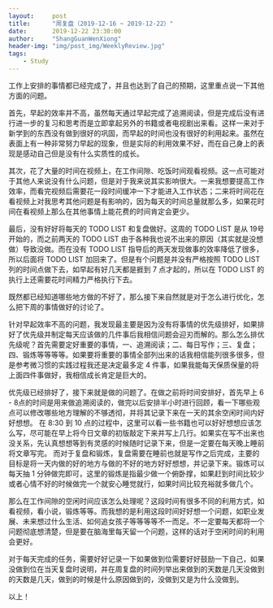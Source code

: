 ```yaml
---
layout:     post
title:      "周复盘（2019-12-16 ~ 2019-12-22）"
date:       2019-12-22 23:30:00
author:     "ShangGuanWenXiong"
header-img: "img/post_img/WeeklyReview.jpg"
tags:
    - Study
---
```


工作上安排的事情都已经完成了，并且也达到了自己的预期，这里重点说一下其他方面的问题。

首先，早起的效率并不高，虽然每天通过早起完成了追溯阅读，但是完成后没有进行进一步的复习和思考而是立即拿起另外的书籍或者电视剧出来看。这样一来对于新学到的东西没有做到很好的巩固，而早起的时间也没有很好的利用起来。虽然在表面上有一种非常努力早起的现象，但是实际的利用效果不好，而在自己身上的表现是感动自己但是没有什么实质性的成长。

其次，花了大量的时间在视频上，在工作间隙、吃饭时间观看视频。这一点可能对于其他人来说没有什么问题，但是对于我来说其实影响很大。一来我想要提高工作效率，而看完视频后需要花一段时间缓冲一下才能进入工作状态；二来将时间花在看视频上对我思考其他问题是有影响的，因为每天的时间总量就那么多，如果花时间在看视频上那么在其他事情上能花费的时间肯定会更少。

最后，没有好好将每天的 TODO LIST 和复盘做好。这周的 TODO LIST 是从 19号开始的，而之前两天的 TODO LIST 由于各种我也说不出来的原因（其实就是没想做）导致没做。而在没有 TODO LIST 指导后的两天发现做事的效率降低了很多，所以后面将 TODO LIST 加回来了。但是有个问题是并没有严格按照 TODO LIST 列的时间点做下去，如早起有好几天都是捱到 7 点才起的，所以在 TODO LIST 的执行上还需要花时间精力严格执行下去。

既然都已经知道哪些地方做的不好了，那么接下来自然就是对于怎么进行优化，怎么把下周的事情做好的讨论了。

针对早起效率不高的问题，我发现最主要是因为没有将事情的优先级排好，如果排好了优先级并制定每天应该做的几件事后我相信问题会迎刃而解的。那么怎么排优先级呢？首先需要定好重要的事情，一、追溯阅读；二、每日写作；三、复盘；四、锻炼等等等等。如果要将重要的事情全部列出来的话我相信能列很多很多，但是参考微习惯的实践过程我还是决定最多定 4 件事，如果我能每天保质保量的将上面四件事做好，我相信成长肯定是巨大的。

优先级已经排好了，接下来就是做的问题了。在做之前将时间安排好，首先早上 6 - 8点的时间是用来做追溯阅读的，做完以后安排半小时进行回顾，看一下哪些观点可以修改哪些地方理解的不够透彻，并将其记录下来在一天的其余空闲时间内好好想想。
在 8:30 到 10 点的过程中，这里可以看一些书籍也可以好好想想应该怎么写，尽可能在早上将今日文章的初版敲定下来并写上几行。如果实在写不出来也没关系，先认真想想等到有灵感的时候随时记录下来，但是一定要在每天晚上睡前将文章写完。
而对于复盘和锻炼，复盘需要在睡前也就是写作之后完成，主要的目标是将一天内做的好的地方与做的不好的地方好好想想，并记录下来。锻炼可以每天抽 1 分钟做完即可，这里的锻炼是指最少做一个俯卧撑，如果赶到时间比较少或者心情不好的时候做完一个就安心睡觉就行，如果时间比较充裕就多做几个。

那么在工作间隙的空闲时间应该怎么处理呢？这段时间有很多不同的利用方式，如看视频，看小说，锻炼等等。而我想的是利用这段时间好好想一个问题，如职业发展、未来想过什么生活、如何追女孩子等等等等不一而足。不一定要每天都将一个问题彻底想清楚，但是要在脑海里每天留一个问题，这样的话对于空闲时间的利用会更好。

对于每天完成的任务，需要好好记录一下如果做到位需要好好鼓励一下自己，如果没做到位在当天复盘时说明，并在周复盘的时间列举出来做到的天数是几天没做到的天数是几天，做到的时候是什么原因做到的，没做到又是为什么没做到。

以上！

